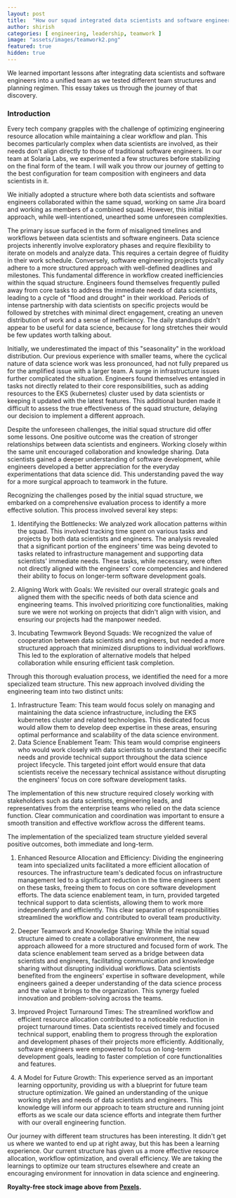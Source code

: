 ```yaml
---
layout: post
title:  "How our squad integrated data scientists and software engineers"
author: shirish
categories: [ engineering, leadership, teamwork ]
image: "assets/images/teamwork2.png"
featured: true
hidden: true
---
```


We learned important lessons after integrating data scientists and software engineers into a unified team as we tested different team structures and planning regimen. This essay takes us through the journey of that discovery.

### Introduction
Every tech company grapples with the challenge of optimizing engineering resource allocation while maintaining a clear workflow and plan. This becomes particularly complex when data scientists are involved, as their needs don't align directly to those of traditional software engineers. In our team at Solaria Labs, we experimented a few structures before stabilizing on the final form of the team. I will walk you throw our journey of getting to the best configuration for team composition with engineers and data scientists in it. 

We initially adopted a structure where both data scientists and software engineers collaborated within the same squad, working on same Jira board and working as members of a combined squad. However, this initial approach, while well-intentioned, unearthed some unforeseen complexities.

The primary issue surfaced in the form of misaligned timelines and workflows between data scientists and software engineers. Data science projects inherently involve exploratory phases and require flexibility to iterate on models and analyze data. This requires a certain degree of fluidity in their work schedule. Conversely, software engineering projects typically adhere to a more structured approach with well-defined deadlines and milestones. This fundamental difference in workflow created inefficiencies within the squad structure. Engineers found themselves frequently pulled away from core tasks to address the immediate needs of data scientists, leading to a cycle of "flood and drought" in their workload. Periods of intense partnership with data scientists on specific projects would be followed by stretches with minimal direct engagement, creating an uneven distribution of work and a sense of inefficiency. The daily standups didn't appear to be useful for data science, because for long stretches their would be few updates worth talking about.

Initially, we underestimated the impact of this "seasonality" in the workload distribution. Our previous experience with smaller teams, where the cyclical nature of data science work was less pronounced, had not fully prepared us for the amplified issue with a larger team. A surge in infrastructure issues further complicated the situation. Engineers found themselves entangled in tasks not directly related to their core responsibilities, such as adding resources to the EKS (kubernetes) cluster used by data scientists or keeping it updated with the latest features. This additional burden made it difficult to assess the true effectiveness of the squad structure, delaying our decision to implement a different approach.

Despite the unforeseen challenges, the initial squad structure did offer some lessons. One positive outcome was the creation of stronger relationships between data scientists and engineers. Working closely within the same unit encouraged collaboration and knowledge sharing. Data scientists gained a deeper understanding of software development, while engineers developed a better appreciation for the everyday experimentations that data science did. This understanding paved the way for a more surgical approach to teamwork in the future.

Recognizing the challenges posed by the initial squad structure, we embarked on a comprehensive evaluation process to identify a more effective solution. This process involved several key steps:

1. Identifying the Bottlenecks: We analyzed work allocation patterns within the squad. This involved tracking time spent on various tasks and projects by both data scientists and engineers. The analysis revealed that a significant portion of the engineers' time was being devoted to tasks related to infrastructure management and supporting data scientists' immediate needs. These tasks, while necessary, were often not directly aligned with the engineers' core competencies and hindered their ability to focus on longer-term software development goals.

2. Aligning Work with Goals: We revisited our overall strategic goals and aligned them with the specific needs of both data science and engineering teams. This involved prioritizing core functionalities, making sure we were not working on projects that didn't align with vision, and ensuring our projects had the manpower needed.

3. Incubating Tewmwork Beyond Squads: We recognized the value of cooperation between data scientists and engineers, but needed a more structured approach that minimized disruptions to individual workflows. This led to the exploration of alternative models that helped collaboration while ensuring efficient task completion.

Through this thorough evaluation process, we identified the need for a more specialized team structure. This new approach involved dividing the engineering team into two distinct units:

1. Infrastructure Team: This team would focus solely on managing and maintaining the data science infrastructure, including the EKS kubernetes cluster and related technologies. This dedicated focus would allow them to develop deep expertise in these areas, ensuring optimal performance and scalability of the data science environment.
2. Data Science Enablement Team: This team would comprise engineers who would work closely with data scientists to understand their specific needs and provide technical support throughout the data science project lifecycle. This targeted joint effort would ensure that data scientists receive the necessary technical assistance without disrupting the engineers' focus on core software development tasks.

The implementation of this new structure required closely working with stakeholders such as data scientists, engineering leads, and representatives from the enterprise teams who relied on the data science function. Clear communication and coordination was important to ensure a smooth transition and effective workflow across the different teams.

The implementation of the specialized team structure yielded several positive outcomes, both immediate and long-term.

1. Enhanced Resource Allocation and Efficiency: Dividing the engineering team into specialized units facilitated a more efficient allocation of resources. The infrastructure team's dedicated focus on infrastructure management led to a significant reduction in the time engineers spent on these tasks, freeing them to focus on core software development efforts. The data science enablement team, in turn, provided targeted technical support to data scientists, allowing them to work more independently and efficiently. This clear separation of responsibilities streamlined the workflow and contributed to overall team productivity.

2. Deeper Teamwork and Knowledge Sharing: While the initial squad structure aimed to create a collaborative environment, the new approach alloweed for a more structured and focused form of work. The data science enablement team served as a bridge between data scientists and engineers, facilitating communication and knowledge sharing without disrupting individual workflows. Data scientists benefited from the engineers' expertise in software development, while engineers gained a deeper understanding of the data science process and the value it brings to the organization. This synergy fueled innovation and problem-solving across the teams.

3. Improved Project Turnaround Times: The streamlined workflow and efficient resource allocation contributed to a noticeable reduction in project turnaround times. Data scientists received timely and focused technical support, enabling them to progress through the exploration and development phases of their projects more efficiently. Additionally, software engineers were empowered to focus on long-term development goals, leading to faster completion of core functionalities and features.

4. A Model for Future Growth: This experience served as an important learning opportunity, providing us with a blueprint for future team structure optimization. We gained an understanding of the unique working styles and needs of data scientists and engineers. This knowledge will inform our approach to team structure and running joint efforts as we scale our data science efforts and integrate them further with our overall engineering function.

Our journey with different team structures has been interesting. It didn't get us where we wanted to end up at right away, but this has been a learning experience. Our current structure has given us a more effective  resource allocation, workflow optimization, and overall efficiency. We are taking the  learnings to optimize our team structures elsewhere and create an encouraging environment for innovation in data science and engineering.

__Royalty-free stock image above from [Pexels](https://www.pexels.com/).__